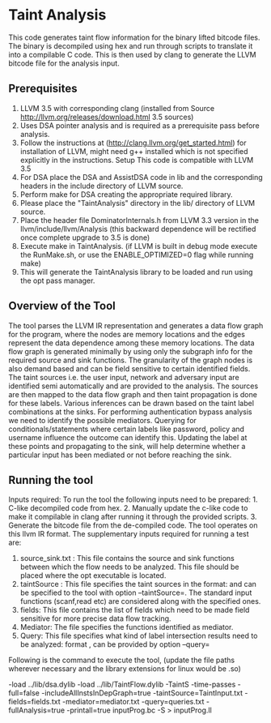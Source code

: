 Taint Analysis
=========
This code generates taint flow information for the binary lifted bitcode files. The binary is decompiled using hex and run through scripts to translate it into a compilable C code. This is then used by clang to generate the LLVM bitcode file for the analysis input. 

Prerequisites
-------
1.	LLVM 3.5 with corresponding clang (installed from Source http://llvm.org/releases/download.html 3.5 sources)
2.	Uses DSA pointer analysis and is required as a prerequisite pass before analysis.
3.	Follow the instructions at (http://clang.llvm.org/get_started.html) for installation of LLVM, might need g++ installed which is not specified explicitly in the instructions.
Setup
This code is compatible with LLVM 3.5
1.	For DSA place the DSA and AssistDSA code in lib and the corresponding headers in the include directory of LLVM source. 
2.	Perform make for DSA creating the appropriate required library.
3.	Please place the "TaintAnalysis" directory in the lib/ directory of LLVM source.
4.	Place the header file DominatorInternals.h from LLVM 3.3 version in the llvm/include/llvm/Analysis (this backward dependence will be rectified once complete upgrade to 3.5 is done)
5.	Execute make in TaintAnalysis. (if LLVM is built in debug mode execute the RunMake.sh, or use the ENABLE_OPTIMIZED=0 flag while running make)
6.	This will generate the TaintAnalysis library to be loaded and run using the opt pass manager. 


Overview of the Tool
--------
The tool parses the LLVM IR representation and generates a data flow graph for the program, where the nodes are memory locations and the edges represent the data dependence among these memory locations. The data flow graph is generated minimally by using only the subgraph info for the required source and sink functions. The granularity of the graph nodes is also demand based and can be field sensitive to certain identified fields. 
The taint sources i.e. the user input, network and adversary input are identified semi automatically and are provided to the analysis. The sources are then mapped to the data flow graph and then taint propagation is done for these labels. Various inferences can be drawn based on the taint label combinations at the sinks. For performing authentication bypass analysis we need to identify the possible mediators. Querying for conditionals/statements where certain labels like password, policy and username influence the outcome can identify this. Updating the label at these points and propagating to the sink, will help determine whether a particular input has been mediated or not before reaching the sink.

Running the tool
---------
Inputs required: To run the tool the following inputs need to be prepared: 1. C-like decompiled code from hex. 2. Manually update the c-like code to make it compilable in clang after running it through the provided scripts. 3. Generate the bitcode file from the de-compiled code.
The tool operates on this llvm IR format. The supplementary inputs required for running a test are:
1.	source_sink.txt : This file contains the source and sink functions between which the flow needs to be analyzed. This file should be placed where the opt executable is located. 
2.	taintSource : This file specifies the taint sources in the format: <function varname label> and can be specified to the tool with option –taintSource=<file>. The standard input functions (scanf,read etc) are considered along with the specified ones. 
3.	fields: This file contains the list of fields which need to be made field sensitive for more precise data flow tracking.
4.	Mediator: The file specifies the functions identified as mediator. 
5.	Query: This file specifies what kind of label intersection results need to be analyzed: format <intersect  label1 label2>, can be provided by option –query=<file>

Following is the command to execute the tool, (update the file paths wherever necessary and the library extensions for linux would be .so)

-load ../lib/dsa.dylib -load ../lib/TaintFlow.dylib  -TaintS -time-passes -full=false -includeAllInstsInDepGraph=true -taintSource=TaintInput.txt  -fields=fields.txt -mediator=mediator.txt -query=queries.txt -fullAnalysis=true -printall=true inputProg.bc -S > inputProg.ll

